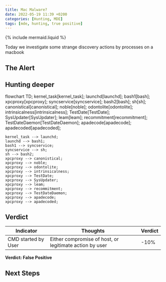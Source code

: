 ```yaml
---
title: Mac Malware?
date: 2022-05-19 11:39 +0200
categories: [Hunting, MDE]
tags: [mde, hunting, true positive]
---
```

{% include mermaid.liquid %}

Today we investigate some strange discovery actions by processes on a macbook

## The Alert

## Hunting deeper

<div class="mermaid">
flowchart TD;
    kernel_task[kernel_task];
    launchd[launchd];
    bash1[bash];
    xpcproxy[xpcproxy];
    syncservice[syncservice];
    bash2[bash];
    sh[sh];
    canonistical[canonistical];
    noble[noble];
    odontolite[odontolite];
    intrinsicalness[intrinsicalness];
    TestDate[TestDate];
    SysUpdater[SysUpdater];
    leam[leam];
    recommitment[recommitment];
    TestDateDaemon[TestDateDaemon];
    apadecode[apadecode];
    apadecoded[apadecoded];

    kernel_task --> launchd;
    launchd --> bash1;
    bash1 --> syncservice;
    syncservice --> sh;
    sh --> bash2;
    xpcproxy --> canonistical;
    xpcproxy --> noble;
    xpcproxy --> odontolite;
    xpcproxy --> intrinsicalness;
    xpcproxy --> TestDate;
    xpcproxy --> SysUpdater;
    xpcproxy --> leam;
    xpcproxy --> recommitment;
    xpcproxy --> TestDateDaemon;
    xpcproxy --> apadecode;
    xpcproxy --> apadecoded;
</div>


## Verdict

| Indicator                              | Thoughts                                                                                                            | Verdict |
|----------------------------------------|---------------------------------------------------------------------------------------------------------------------|---------|
| CMD started by User                    | Either compromise of host, or legitimate action by user                                                             | -10%    |

**Verdict: False Positive**

## Next Steps

